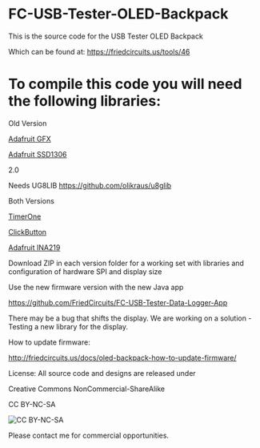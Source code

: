 FC-USB-Tester-OLED-Backpack
===========================
This is the source code for the USB Tester OLED Backpack 

Which can be found at:
https://friedcircuits.us/tools/46


To compile this code you will need the following libraries:
===========================
Old Version

[Adafruit GFX](https://github.com/adafruit/Adafruit-GFX-Library)

[Adafruit SSD1306](https://github.com/adafruit/Adafruit_SSD1306)

2.0

Needs UG8LIB
https://github.com/olikraus/u8glib

Both Versions

[TimerOne](https://code.google.com/p/arduino-timerone/)

[ClickButton](http://code.google.com/p/clickbutton/)

[Adafruit INA219](https://github.com/adafruit/Adafruit_INA219)

Download ZIP in each version folder for a working set with libraries and configuration of hardware SPI and display size



Use the new firmware version with the new Java app

https://github.com/FriedCircuits/FC-USB-Tester-Data-Logger-App

There may be a bug that shifts the display. We are working on a solution - Testing a new library for the display.


How to update firmware:

http://friedcircuits.us/docs/oled-backpack-how-to-update-firmware/


License: All source code and designs are released under 

Creative Commons NonCommercial-ShareAlike 

CC BY-NC-SA

![CC BY-NC-SA](http://i.creativecommons.org/l/by-nc-sa/3.0/88x31.png)

Please contact me for commercial opportunities. 
